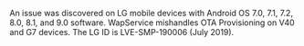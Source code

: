 An issue was discovered on LG mobile devices with Android OS 7.0, 7.1, 7.2, 8.0, 8.1, and 9.0 software. WapService mishandles OTA Provisioning on V40 and G7 devices. The LG ID is LVE-SMP-190006 (July 2019).